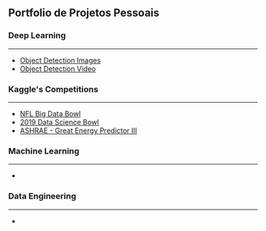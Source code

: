 ## Portfolio de Projetos Pessoais



### Deep Learning
---

- [Object Detection Images](https://github.com/RodrigoLima82/ComputerVision/blob/master/Videos/Object_detection_images.mp4)
- [Object Detection Video](https://github.com/RodrigoLima82/ComputerVision/blob/master/Videos/Object_detection_video.mp4)



### Kaggle's Competitions
---

- [NFL Big Data Bowl](https://www.kaggle.com/c/nfl-big-data-bowl-2020)
- [2019 Data Science Bowl](https://www.kaggle.com/c/data-science-bowl-2019)
- [ASHRAE - Great Energy Predictor III](https://www.kaggle.com/c/ashrae-energy-prediction)


### Machine Learning
---

- 


### Data Engineering
---
- 

